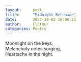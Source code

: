 ```yaml
---
layout:     post
title:      "Midnight Serenade"
date:       2023-10-02 16:06:21 
author:     Flûteur
categories: Poetry
---
```

Moonlight on the keys,
<br>
Melancholy notes surging,
<br>
Heartache in the night.
